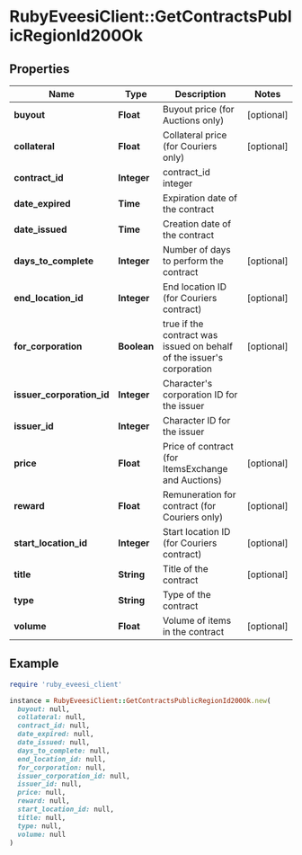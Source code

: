 # RubyEveesiClient::GetContractsPublicRegionId200Ok

## Properties

| Name | Type | Description | Notes |
| ---- | ---- | ----------- | ----- |
| **buyout** | **Float** | Buyout price (for Auctions only) | [optional] |
| **collateral** | **Float** | Collateral price (for Couriers only) | [optional] |
| **contract_id** | **Integer** | contract_id integer |  |
| **date_expired** | **Time** | Expiration date of the contract |  |
| **date_issued** | **Time** | Сreation date of the contract |  |
| **days_to_complete** | **Integer** | Number of days to perform the contract | [optional] |
| **end_location_id** | **Integer** | End location ID (for Couriers contract) | [optional] |
| **for_corporation** | **Boolean** | true if the contract was issued on behalf of the issuer&#39;s corporation | [optional] |
| **issuer_corporation_id** | **Integer** | Character&#39;s corporation ID for the issuer |  |
| **issuer_id** | **Integer** | Character ID for the issuer |  |
| **price** | **Float** | Price of contract (for ItemsExchange and Auctions) | [optional] |
| **reward** | **Float** | Remuneration for contract (for Couriers only) | [optional] |
| **start_location_id** | **Integer** | Start location ID (for Couriers contract) | [optional] |
| **title** | **String** | Title of the contract | [optional] |
| **type** | **String** | Type of the contract |  |
| **volume** | **Float** | Volume of items in the contract | [optional] |

## Example

```ruby
require 'ruby_eveesi_client'

instance = RubyEveesiClient::GetContractsPublicRegionId200Ok.new(
  buyout: null,
  collateral: null,
  contract_id: null,
  date_expired: null,
  date_issued: null,
  days_to_complete: null,
  end_location_id: null,
  for_corporation: null,
  issuer_corporation_id: null,
  issuer_id: null,
  price: null,
  reward: null,
  start_location_id: null,
  title: null,
  type: null,
  volume: null
)
```


